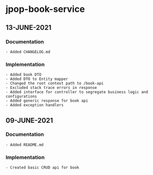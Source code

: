 # jpop-book-service

## 13-JUNE-2021

### Documentation

    - Added CHANGELOG.md

### Implementation

    - Added book DTO
    - Added DTO to Entity mapper
    - Changed the root context path to /book-api
    - Excluded stack trace errors in response
    - Added interface for controller to segregate business logic and configurations
    - Added generic response for book api
    - Added exception handlers

## 09-JUNE-2021

### Documentation

    - Added README.md

### Implementation

    - Created basic CRUD api for book